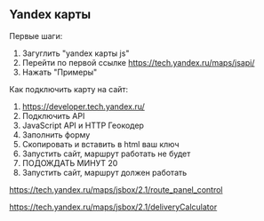 ## Yandex карты

Первые шаги:
1. Загуглить "yandex карты js"
2. Перейти по первой ссылке https://tech.yandex.ru/maps/jsapi/
3. Нажать "Примеры"

Как подключить карту на сайт:
1. https://developer.tech.yandex.ru/
2. Подключить API
3. JavaScript API и HTTP Геокодер
4. Заполнить форму
5. Скопировать и вставить в html ваш ключ
6. Запустить сайт, маршрут работать не будет
7. ПОДОЖДАТЬ МИНУТ 20
8. Запустить сайт, маршрут должен работать


https://tech.yandex.ru/maps/jsbox/2.1/route_panel_control

https://tech.yandex.ru/maps/jsbox/2.1/deliveryCalculator
